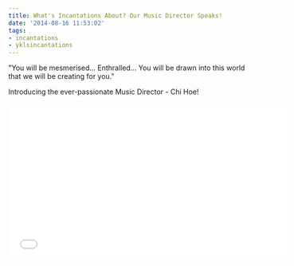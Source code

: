 ```yaml
---
title: What's Incantations About? Our Music Director Speaks!
date: '2014-08-16 11:53:02'
tags:
- incantations
- yklsincantations
---
```


"You will be mesmerised... Enthralled... You will be drawn into this world that we will be creating for you."

Introducing the ever-passionate Music Director - Chi Hoe!

<iframe src="//www.youtube.com/embed/TQdKBqjE_5o" width="560" height="315" frameborder="0" allowfullscreen="allowfullscreen"></iframe>
